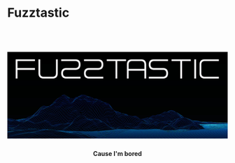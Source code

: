 # Fuzztastic

<h1 align="center">
  <br>
  <img src="banner.png" width="800">
  <br>
</h1>

<h4 align="center">Cause I'm bored</h4>
